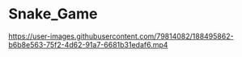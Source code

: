 # Snake_Game

https://user-images.githubusercontent.com/79814082/188495862-b6b8e563-75f2-4d62-91a7-6681b31edaf6.mp4

